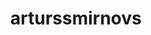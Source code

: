 ---
title: arturssmirnovs
github: https://github.com/arturssmirnovs
mode: light
transition: 1s
score: 67.7
archetype:
- Minimalistic
- Cool Banner
---